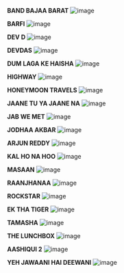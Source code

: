 **BAND BAJAA BARAT**
![image](https://github.com/AADITYAPRABALCHAWLA/Movie-Analysis/assets/103323016/5cbcee84-cdc7-42f1-b82d-6c6750967385)

**BARFI**
![image](https://github.com/AADITYAPRABALCHAWLA/Movie-Analysis/assets/103323016/3c1e7899-77df-4abd-9769-0b4cfd537d07)

**DEV D**
![image](https://github.com/AADITYAPRABALCHAWLA/Movie-Analysis/assets/103323016/f788b21a-e457-4e76-b7a2-b0efff195571)

**DEVDAS**
![image](https://github.com/AADITYAPRABALCHAWLA/Movie-Analysis/assets/103323016/93b7729c-0e74-4875-b898-18c9ca6e07b1)

**DUM LAGA KE HAISHA**
![image](https://github.com/AADITYAPRABALCHAWLA/Movie-Analysis/assets/103323016/bec37445-f859-43a0-8bdc-119ae7f48768)

**HIGHWAY**
![image](https://github.com/AADITYAPRABALCHAWLA/Movie-Analysis/assets/103323016/8c7d7171-f8b1-44ff-aa53-dcaa5fcd32d6)

**HONEYMOON TRAVELS**
![image](https://github.com/AADITYAPRABALCHAWLA/Movie-Analysis/assets/103323016/79dc1188-8b74-40b3-be0c-a4c0a3a2cb02)

**JAANE TU YA JAANE NA**
![image](https://github.com/AADITYAPRABALCHAWLA/Movie-Analysis/assets/103323016/0a9c82e1-c606-4a44-96ee-35b762c301b4)

**JAB WE MET**
![image](https://github.com/AADITYAPRABALCHAWLA/Movie-Analysis/assets/103323016/d91b2838-ad6d-4ef8-b957-ed1c440bc660)

**JODHAA AKBAR**
![image](https://github.com/AADITYAPRABALCHAWLA/Movie-Analysis/assets/103323016/0c3ea738-ab9a-4361-8c89-a489d63e26fe)

**ARJUN REDDY**
![image](https://github.com/AADITYAPRABALCHAWLA/Movie-Analysis/assets/103323016/6dd239e2-eaba-4c2c-a7f6-0eee9feae270)

**KAL HO NA HOO**
![image](https://github.com/AADITYAPRABALCHAWLA/Movie-Analysis/assets/103323016/81bbe70a-16a6-4dfc-9ad9-4cc88c4c2066)

**MASAAN**
![image](https://github.com/AADITYAPRABALCHAWLA/Movie-Analysis/assets/103323016/1cf78759-c875-44b4-af38-ee33f11fe9af)

**RAANJHANAA**
![image](https://github.com/AADITYAPRABALCHAWLA/Movie-Analysis/assets/103323016/7df28192-0a1c-46f8-bd5d-10e94d06b3b1)

**ROCKSTAR**
![image](https://github.com/AADITYAPRABALCHAWLA/Movie-Analysis/assets/103323016/d5863801-4a55-4684-a990-46dc1f80ea9b)

**EK THA TIGER**
![image](https://github.com/AADITYAPRABALCHAWLA/Movie-Analysis/assets/103323016/033f2bd3-0fe7-4a58-b248-5f4d903b2a57)

**TAMASHA**
![image](https://github.com/AADITYAPRABALCHAWLA/Movie-Analysis/assets/103323016/74358ddc-0b94-4133-945a-24ba4ad16f3f)

**THE LUNCHBOX**
![image](https://github.com/AADITYAPRABALCHAWLA/Movie-Analysis/assets/103323016/867c07a1-3c81-43c8-8402-9fe28ff40265)

**AASHIQUI 2**
![image](https://github.com/AADITYAPRABALCHAWLA/Movie-Analysis/assets/103323016/a1d27387-59f5-42c5-9924-edb1f0e9486c)

**YEH JAWAANI HAI DEEWANI**
![image](https://github.com/AADITYAPRABALCHAWLA/Movie-Analysis/assets/103323016/f6d30ecd-665a-4ea3-b478-fa76911375fb)















